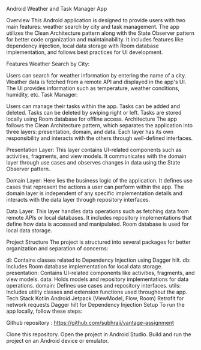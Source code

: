 Android Weather and Task Manager App

Overview
This Android application is designed to provide users with two main features: weather search by city and task management. The app utilizes the Clean Architecture pattern along with the State Observer pattern for better code organization and maintainability. It includes features like dependency injection, local data storage with Room database implementation, and follows best practices for UI development.

Features
Weather Search by City:

Users can search for weather information by entering the name of a city.
Weather data is fetched from a remote API and displayed in the app's UI.
The UI provides information such as temperature, weather conditions, humidity, etc.
Task Manager:

Users can manage their tasks within the app.
Tasks can be added and deleted.
Tasks can be deleted by swiping right or left.
Tasks are stored locally using Room database for offline access.
Architecture
The app follows the Clean Architecture pattern, which separates the application into three layers: presentation, domain, and data. Each layer has its own responsibility and interacts with the others through well-defined interfaces.

Presentation Layer: This layer contains UI-related components such as activities, fragments, and view models. It communicates with the domain layer through use cases and observes changes in data using the State Observer pattern.

Domain Layer: Here lies the business logic of the application. It defines use cases that represent the actions a user can perform within the app. The domain layer is independent of any specific implementation details and interacts with the data layer through repository interfaces.

Data Layer: This layer handles data operations such as fetching data from remote APIs or local databases. It includes repository implementations that define how data is accessed and manipulated. Room database is used for local data storage.

Project Structure
The project is structured into several packages for better organization and separation of concerns:

di: Contains classes related to Dependency Injection using Dagger hilt.
db: Includes Room database implementation for local data storage.
presentation: Contains UI-related components like activities, fragments, and view models.
data: Holds models and repository implementations for data operations.
domain: Defines use cases and repository interfaces.
utils: Includes utility classes and extension functions used throughout the app.
Tech Stack
Kotlin
Android Jetpack (ViewModel, Flow, Room)
Retrofit for network requests
Dagger hilt for Dependency Injection
Setup
To run the app locally, follow these steps:

Github repository : https://github.com/subhraji/vantage-assignment

Clone this repository.
Open the project in Android Studio.
Build and run the project on an Android device or emulator.
